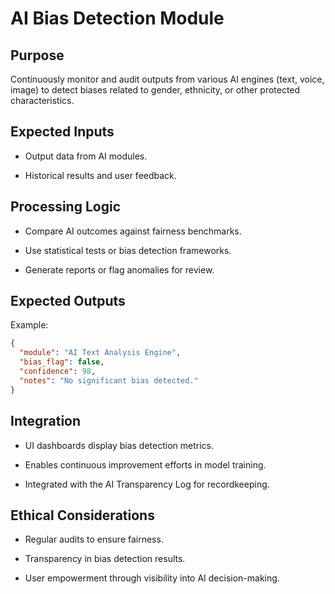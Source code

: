 # AI Bias Detection Module

## Purpose

Continuously monitor and audit outputs from various AI engines (text, voice, image) to detect biases related to gender, ethnicity, or other protected characteristics.

## Expected Inputs

* Output data from AI modules.

* Historical results and user feedback.

## Processing Logic

* Compare AI outcomes against fairness benchmarks.

* Use statistical tests or bias detection frameworks.

* Generate reports or flag anomalies for review.

## Expected Outputs

Example:

```json
{
  "module": "AI Text Analysis Engine",
  "bias_flag": false,
  "confidence": 98,
  "notes": "No significant bias detected."
}

```

## Integration

* UI dashboards display bias detection metrics.

* Enables continuous improvement efforts in model training.

* Integrated with the AI Transparency Log for recordkeeping.

## Ethical Considerations

* Regular audits to ensure fairness.

* Transparency in bias detection results.

* User empowerment through visibility into AI decision-making.
